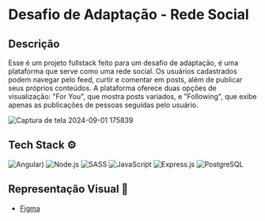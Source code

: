 # Desafio de Adaptação - Rede Social

## Descrição
Esse é um projeto fullstack feito para um desafio de adaptação, é uma plataforma que serve como uma rede social. Os usuários cadastrados podem navegar pelo feed, curtir e comentar em posts, além de publicar 
seus próprios conteúdos. A plataforma oferece duas opções de visualização: "For You", que mostra posts variados, e "Following", que exibe apenas as publicações de pessoas seguidas pelo usuário.

![Captura de tela 2024-09-01 175839](https://github.com/user-attachments/assets/413c7b83-13f7-4f85-b0ca-0f7946a09582)

## Tech Stack ⚙️

![Angular](https://img.shields.io/badge/Angular-DD0031?style=for-the-badge&logo=angular&logoColor=white))
![Node.js](https://img.shields.io/badge/Node.js-339933?style=for-the-badge&logo=nodedotjs&logoColor=white)
![SASS](https://img.shields.io/badge/SASS-CC6699?style=for-the-badge&logo=sass&logoColor=white)
![JavaScript](https://img.shields.io/badge/JavaScript-323330?style=for-the-badge&logo=javascript&logoColor=F7DF1E)
![Express.js](https://img.shields.io/badge/Express.js-000000?style=for-the-badge&logo=express&logoColor=white)
![PostgreSQL](https://img.shields.io/badge/PostgreSQL-336791?style=for-the-badge&logo=postgresql&logoColor=white)

## Representação Visual 📄

- [Figma](https://www.figma.com/design/mosGBdGiJT8TzgRIZNsebW/Desafio-Adapta%C3%A7%C3%A3o?node-id=0-1&node-type=CANVAS&t=z0ChZPAZrYlmlLsG-0)
